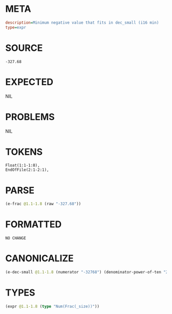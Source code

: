# META
~~~ini
description=Minimum negative value that fits in dec_small (i16 min)
type=expr
~~~
# SOURCE
~~~roc
-327.68
~~~
# EXPECTED
NIL
# PROBLEMS
NIL
# TOKENS
~~~zig
Float(1:1-1:8),
EndOfFile(2:1-2:1),
~~~
# PARSE
~~~clojure
(e-frac @1.1-1.8 (raw "-327.68"))
~~~
# FORMATTED
~~~roc
NO CHANGE
~~~
# CANONICALIZE
~~~clojure
(e-dec-small @1.1-1.8 (numerator "-32768") (denominator-power-of-ten "2") (value "-327.68"))
~~~
# TYPES
~~~clojure
(expr @1.1-1.8 (type "Num(Frac(_size))"))
~~~
